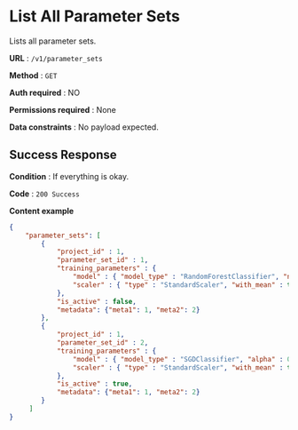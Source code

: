 # List All Parameter Sets
Lists all parameter sets.

**URL** : `/v1/parameter_sets`

**Method** : `GET`

**Auth required** : NO

**Permissions required** : None

**Data constraints** : No payload expected.

## Success Response

**Condition** : If everything is okay.

**Code** : `200 Success`

**Content example**

```json
{
    "parameter_sets": [
	 	{
			"project_id" : 1,
			"parameter_set_id" : 1,
			"training_parameters" : {
				"model" : { "model_type" : "RandomForestClassifier", "n_estimators" : 100 },
				"scaler" : { "type" : "StandardScaler", "with_mean" : true }
			},
			"is_active" : false,
			"metadata": {"meta1": 1, "meta2": 2}
		},
		{
			"project_id" : 1,
			"parameter_set_id" : 2,
			"training_parameters" : {
				"model" : { "model_type" : "SGDClassifier", "alpha" : 0.01, "loss" : "log_loss" },
				"scaler" : { "type" : "StandardScaler", "with_mean" : true }
			},
			"is_active" : true,
			"metadata": {"meta1": 1, "meta2": 2}
		}
	 ]
}
```
